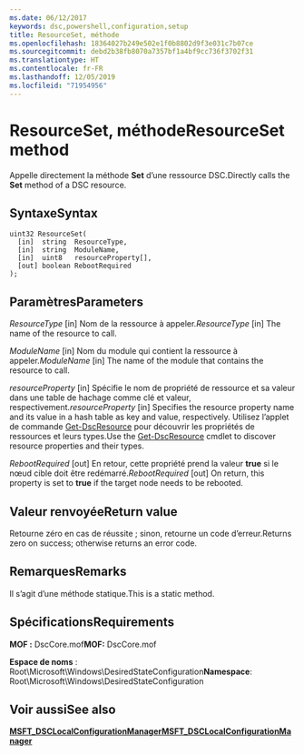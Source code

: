 ```yaml
---
ms.date: 06/12/2017
keywords: dsc,powershell,configuration,setup
title: ResourceSet, méthode
ms.openlocfilehash: 18364027b249e502e1f0b8802d9f3e031c7b07ce
ms.sourcegitcommit: debd2b38fb8070a7357bf1a4bf9cc736f3702f31
ms.translationtype: HT
ms.contentlocale: fr-FR
ms.lasthandoff: 12/05/2019
ms.locfileid: "71954956"
---
```

# <a name="resourceset-method"></a><span data-ttu-id="9bd4d-103">ResourceSet, méthode</span><span class="sxs-lookup"><span data-stu-id="9bd4d-103">ResourceSet method</span></span>

<span data-ttu-id="9bd4d-104">Appelle directement la méthode **Set** d’une ressource DSC.</span><span class="sxs-lookup"><span data-stu-id="9bd4d-104">Directly calls the **Set** method of a DSC resource.</span></span>

## <a name="syntax"></a><span data-ttu-id="9bd4d-105">Syntaxe</span><span class="sxs-lookup"><span data-stu-id="9bd4d-105">Syntax</span></span>

```mof
uint32 ResourceSet(
  [in]  string  ResourceType,
  [in]  string  ModuleName,
  [in]  uint8   resourceProperty[],
  [out] boolean RebootRequired
);
```

## <a name="parameters"></a><span data-ttu-id="9bd4d-106">Paramètres</span><span class="sxs-lookup"><span data-stu-id="9bd4d-106">Parameters</span></span>

<span data-ttu-id="9bd4d-107">*ResourceType* \[in\] Nom de la ressource à appeler.</span><span class="sxs-lookup"><span data-stu-id="9bd4d-107">*ResourceType* \[in\] The name of the resource to call.</span></span>

<span data-ttu-id="9bd4d-108">*ModuleName* \[in\] Nom du module qui contient la ressource à appeler.</span><span class="sxs-lookup"><span data-stu-id="9bd4d-108">*ModuleName* \[in\] The name of the module that contains the resource to call.</span></span>

<span data-ttu-id="9bd4d-109">*resourceProperty* \[in\] Spécifie le nom de propriété de ressource et sa valeur dans une table de hachage comme clé et valeur, respectivement.</span><span class="sxs-lookup"><span data-stu-id="9bd4d-109">*resourceProperty* \[in\] Specifies the resource property name and its value in a hash table as key and value, respectively.</span></span> <span data-ttu-id="9bd4d-110">Utilisez l’applet de commande [Get-DscResource](/powershell/module/PSDesiredStateConfiguration/Get-DscResource) pour découvrir les propriétés de ressources et leurs types.</span><span class="sxs-lookup"><span data-stu-id="9bd4d-110">Use the [Get-DscResource](/powershell/module/PSDesiredStateConfiguration/Get-DscResource) cmdlet to discover resource properties and their types.</span></span>

<span data-ttu-id="9bd4d-111">*RebootRequired* \[out\] En retour, cette propriété prend la valeur **true** si le nœud cible doit être redémarré.</span><span class="sxs-lookup"><span data-stu-id="9bd4d-111">*RebootRequired* \[out\] On return, this property is set to **true** if the target node needs to be rebooted.</span></span>

## <a name="return-value"></a><span data-ttu-id="9bd4d-112">Valeur renvoyée</span><span class="sxs-lookup"><span data-stu-id="9bd4d-112">Return value</span></span>

<span data-ttu-id="9bd4d-113">Retourne zéro en cas de réussite ; sinon, retourne un code d’erreur.</span><span class="sxs-lookup"><span data-stu-id="9bd4d-113">Returns zero on success; otherwise returns an error code.</span></span>

## <a name="remarks"></a><span data-ttu-id="9bd4d-114">Remarques</span><span class="sxs-lookup"><span data-stu-id="9bd4d-114">Remarks</span></span>

<span data-ttu-id="9bd4d-115">Il s’agit d’une méthode statique.</span><span class="sxs-lookup"><span data-stu-id="9bd4d-115">This is a static method.</span></span>

## <a name="requirements"></a><span data-ttu-id="9bd4d-116">Spécifications</span><span class="sxs-lookup"><span data-stu-id="9bd4d-116">Requirements</span></span>

<span data-ttu-id="9bd4d-117">**MOF :** DscCore.mof</span><span class="sxs-lookup"><span data-stu-id="9bd4d-117">**MOF:** DscCore.mof</span></span>

<span data-ttu-id="9bd4d-118">**Espace de noms** : Root\Microsoft\Windows\DesiredStateConfiguration</span><span class="sxs-lookup"><span data-stu-id="9bd4d-118">**Namespace**: Root\Microsoft\Windows\DesiredStateConfiguration</span></span>

## <a name="see-also"></a><span data-ttu-id="9bd4d-119">Voir aussi</span><span class="sxs-lookup"><span data-stu-id="9bd4d-119">See also</span></span>

[<span data-ttu-id="9bd4d-120">**MSFT_DSCLocalConfigurationManager**</span><span class="sxs-lookup"><span data-stu-id="9bd4d-120">**MSFT_DSCLocalConfigurationManager**</span></span>](msft-dsclocalconfigurationmanager.md)
